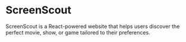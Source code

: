 # ScreenScout
ScreenScout is a React-powered website that helps users discover the perfect movie, show, or game tailored to their preferences.

